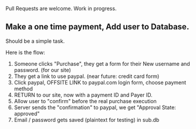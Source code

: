 Pull Requests are welcome. Work in progress.

## Make a one time payment, Add user to Database.

Should be a simple task.

Here is the flow:

1. Someone clicks "Purchase", they get a form for their New username and password. (for our site)
2. They get a link to use paypal. (near future: credit card form)
3. Click paypal, OFFSITE LINK to paypal.com login form, choose payment method
4. RETURN to our site, now with a payment ID and Payer ID.
5. Allow user to "confirm" before the real purchase execution
6. Server sends the "confirmation" to paypal, we get "Approval State: approved"
7. Email / password gets saved (plaintext for testing) in sub.db
